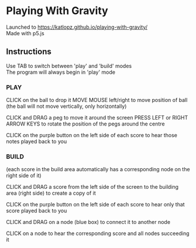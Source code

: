 # Playing With Gravity

Launched to https://katlopz.github.io/playing-with-gravity/  
Made with p5.js 

## Instructions
Use TAB to switch between 'play' and 'build' modes  
The program will always begin in 'play' mode  

### PLAY 
CLICK on the ball to drop it 
MOVE MOUSE left/right to move position of ball (the 
ball will not move vertically, only horizontally) 

CLICK and DRAG a peg to move it around the screen
PRESS LEFT or RIGHT ARROW KEYS to rotate the position 
of the pegs around the centre 

CLICK on the purple button on the left side of 
each score to hear those notes played back to you 

### BUILD 
(each score in the build area automatically has a
corresponding node on the right side of it)

CLICK and DRAG a score from the left side of the 
screen to the building area (right side) to create a 
copy of it

CLICK on the purple button on the left side of 
each score to hear only that score played back to you 

CLICK and DRAG on a node (blue box) to connect it to 
another node

CLICK on a node to hear the corresponding score and 
all nodes succeeding it
